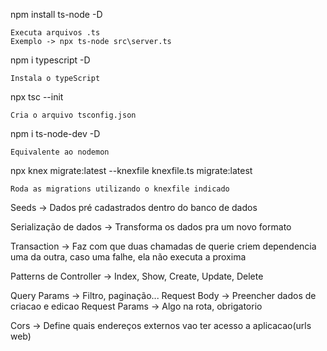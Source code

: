 npm install ts-node -D

	Executa arquivos .ts
	Exemplo -> npx ts-node src\server.ts

npm i typescript -D

	Instala o typeScript

npx tsc --init

	Cria o arquivo tsconfig.json

npm i ts-node-dev -D

	Equivalente ao nodemon

npx knex migrate:latest --knexfile knexfile.ts migrate:latest

	Roda as migrations utilizando o knexfile indicado


Seeds -> Dados pré cadastrados dentro do banco de dados

Serialização de dados -> Transforma os dados pra um novo formato

Transaction -> Faz com que duas chamadas de querie criem dependencia uma da outra, caso uma falhe, ela não executa a proxima

Patterns de Controller -> Index, Show, Create, Update, Delete

Query Params -> Filtro, paginação...
Request Body -> Preencher dados de criacao e edicao
Request Params ->  Algo na rota, obrigatorio

Cors -> Define quais endereços externos vao ter acesso a aplicacao(urls web)